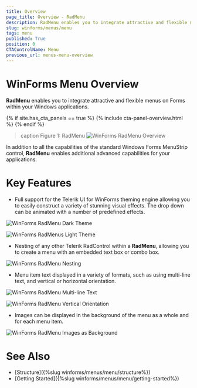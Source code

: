 ```yaml
---
title: Overview
page_title: Overview - RadMenu
description: RadMenu enables you to integrate attractive and flexible menus on Forms within your Windows applications.
slug: winforms/menus/menu
tags: menu
published: True
position: 0
CTAControlName: Menu
previous_url: menus-menu-overview
---
```


# WinForms Menu Overview

**RadMenu** enables you to integrate attractive and flexible menus on Forms within your Windows applications.

{% if site.has_cta_panels == true %}
{% include cta-panel-overview.html %}
{% endif %}

>caption Figure 1: RadMenu
![WinForms RadMenu Overview](images/menus-menu-overview001.png)

In addition to all the capabilities of the standard Windows Forms MenuStrip control, **RadMenu** enables additional       advanced capabilities for your applications. 

# Key Features       

* Full support for the Telerik UI for WinForms theming engine allowing you to easily construct a variety of stunning visual effects. The drop down can be animated with a number of predefined effects.

![WinForms RadMenu Dark Theme](images/menus-menu-overview002.png)

![WinForms RadMenus Light Theme](images/menus-menu-overview007.png)

* Nesting of any other Telerik RadControl within a **RadMenu**, allowing you to create a menu with an embedded text box or combo box.

![WinForms RadMenu Nesting](images/menus-menu-overview003.png)

* Menu item text displayed in a variety of formats, such as using multi-line text, and vertical or horizontal orientation.
            
![WinForms RadMenu Multi-line Text](images/menus-menu-overview004.png)

![WinForms RadMenu Vertical Orientation](images/menus-menu-overview005.png)

* Images can be displayed in the background of the menu as a whole and for each menu item.

![WinForms RadMenu Images as Background](images/menus-menu-overview006.png)


# See Also

* [Structure]({%slug winforms/menus/menu/structure%})	
* [Getting Started]({%slug winforms/menus/menu/getting-started%})	

